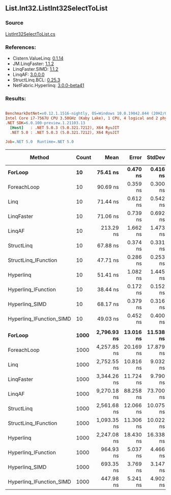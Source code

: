 ﻿## List.Int32.ListInt32SelectToList

### Source
[ListInt32SelectToList.cs](../LinqBenchmarks/List/Int32/ListInt32SelectToList.cs)

### References:
- Cistern.ValueLinq: [0.1.14](https://www.nuget.org/packages/Cistern.ValueLinq/0.1.14)
- JM.LinqFaster: [1.1.2](https://www.nuget.org/packages/JM.LinqFaster/1.1.2)
- LinqFaster.SIMD: [1.1.2](https://www.nuget.org/packages/LinqFaster.SIMD/1.0.3)
- LinqAF: [3.0.0.0](https://www.nuget.org/packages/LinqAF/3.0.0.0)
- StructLinq.BCL: [0.25.3](https://www.nuget.org/packages/StructLinq.BCL/0.25.3)
- NetFabric.Hyperlinq: [3.0.0-beta41](https://www.nuget.org/packages/NetFabric.Hyperlinq/3.0.0-beta41)

### Results:
``` ini

BenchmarkDotNet=v0.12.1.1516-nightly, OS=Windows 10.0.19042.844 (20H2/October2020Update)
Intel Core i7-7567U CPU 3.50GHz (Kaby Lake), 1 CPU, 4 logical and 2 physical cores
.NET SDK=6.0.100-preview.1.21103.13
  [Host]   : .NET 5.0.3 (5.0.321.7212), X64 RyuJIT
  .NET 5.0 : .NET 5.0.3 (5.0.321.7212), X64 RyuJIT

Job=.NET 5.0  Runtime=.NET 5.0  

```
|                   Method | Count |        Mean |     Error |    StdDev | Ratio | RatioSD |  Gen 0 | Gen 1 | Gen 2 | Allocated |
|------------------------- |------ |------------:|----------:|----------:|------:|--------:|-------:|------:|------:|----------:|
|                  **ForLoop** |    **10** |    **75.41 ns** |  **0.470 ns** |  **0.416 ns** |  **1.00** |    **0.00** | **0.1031** |     **-** |     **-** |     **216 B** |
|              ForeachLoop |    10 |    90.69 ns |  0.359 ns |  0.300 ns |  1.20 |    0.01 | 0.1032 |     - |     - |     216 B |
|                     Linq |    10 |    71.44 ns |  0.612 ns |  0.542 ns |  0.95 |    0.01 | 0.0802 |     - |     - |     168 B |
|               LinqFaster |    10 |    71.06 ns |  0.739 ns |  0.692 ns |  0.94 |    0.01 | 0.0917 |     - |     - |     192 B |
|                   LinqAF |    10 |   213.29 ns |  1.662 ns |  1.473 ns |  2.83 |    0.02 | 0.1032 |     - |     - |     216 B |
|               StructLinq |    10 |    67.88 ns |  0.374 ns |  0.331 ns |  0.90 |    0.01 | 0.0764 |     - |     - |     160 B |
|     StructLinq_IFunction |    10 |    47.71 ns |  0.286 ns |  0.253 ns |  0.63 |    0.01 | 0.0650 |     - |     - |     136 B |
|                Hyperlinq |    10 |    51.41 ns |  1.082 ns |  1.445 ns |  0.69 |    0.02 | 0.0459 |     - |     - |      96 B |
|      Hyperlinq_IFunction |    10 |    38.44 ns |  0.172 ns |  0.152 ns |  0.51 |    0.00 | 0.0459 |     - |     - |      96 B |
|           Hyperlinq_SIMD |    10 |    68.17 ns |  0.379 ns |  0.316 ns |  0.90 |    0.01 | 0.0459 |     - |     - |      96 B |
| Hyperlinq_IFunction_SIMD |    10 |    49.03 ns |  0.452 ns |  0.400 ns |  0.65 |    0.01 | 0.0458 |     - |     - |      96 B |
|                          |       |             |           |           |       |         |        |       |       |           |
|                  **ForLoop** |  **1000** | **2,796.93 ns** | **13.016 ns** | **11.538 ns** |  **1.00** |    **0.00** | **4.0207** |     **-** |     **-** |   **8,424 B** |
|              ForeachLoop |  1000 | 4,257.85 ns | 20.169 ns | 17.879 ns |  1.52 |    0.01 | 4.0207 |     - |     - |   8,424 B |
|                     Linq |  1000 | 2,752.55 ns | 10.816 ns |  9.032 ns |  0.98 |    0.01 | 1.9722 |     - |     - |   4,128 B |
|               LinqFaster |  1000 | 3,344.26 ns | 11.724 ns |  9.790 ns |  1.20 |    0.01 | 3.8757 |     - |     - |   8,112 B |
|                   LinqAF |  1000 | 9,270.18 ns | 88.258 ns | 73.700 ns |  3.32 |    0.03 | 4.0131 |     - |     - |   8,424 B |
|               StructLinq |  1000 | 2,561.68 ns | 12.066 ns | 10.075 ns |  0.92 |    0.01 | 1.9684 |     - |     - |   4,120 B |
|     StructLinq_IFunction |  1000 | 1,093.35 ns | 11.306 ns | 10.022 ns |  0.39 |    0.00 | 1.9569 |     - |     - |   4,096 B |
|                Hyperlinq |  1000 | 2,247.08 ns | 18.430 ns | 16.338 ns |  0.80 |    0.01 | 1.9341 |     - |     - |   4,056 B |
|      Hyperlinq_IFunction |  1000 |   964.93 ns |  5.037 ns |  4.466 ns |  0.35 |    0.00 | 1.9341 |     - |     - |   4,056 B |
|           Hyperlinq_SIMD |  1000 |   693.35 ns |  3.769 ns |  3.147 ns |  0.25 |    0.00 | 1.9341 |     - |     - |   4,056 B |
| Hyperlinq_IFunction_SIMD |  1000 |   447.98 ns |  5.241 ns |  4.902 ns |  0.16 |    0.00 | 1.9341 |     - |     - |   4,056 B |
